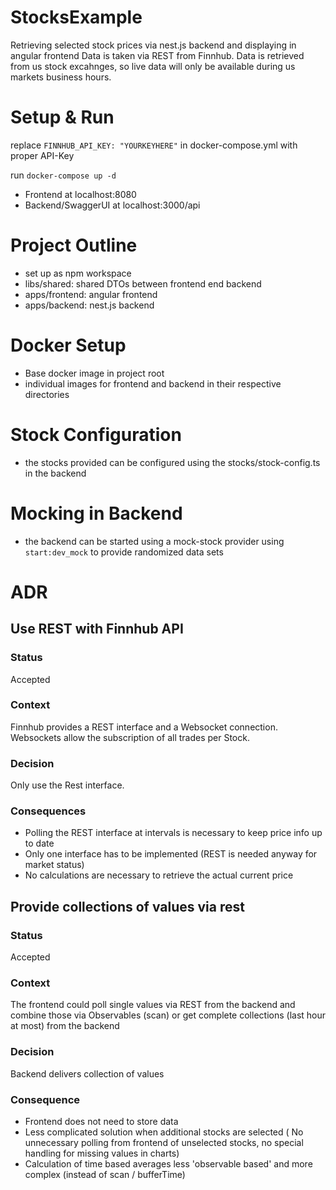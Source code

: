# StocksExample

Retrieving selected stock prices via nest.js backend and displaying in angular frontend
Data is taken via REST from Finnhub. 
Data is retrieved from us stock excahnges, so live data will only 
be available during us markets business hours.

# Setup & Run
replace `FINNHUB_API_KEY: "YOURKEYHERE"` in docker-compose.yml with proper API-Key

run `docker-compose up -d`

- Frontend at localhost:8080
- Backend/SwaggerUI at localhost:3000/api

# Project Outline
- set up as npm workspace
- libs/shared: shared DTOs between frontend end backend
- apps/frontend: angular frontend
- apps/backend: nest.js backend

# Docker Setup
- Base docker image in project root
- individual images for frontend and backend in their respective directories

# Stock Configuration
- the stocks provided can be configured using the stocks/stock-config.ts in the backend

# Mocking in Backend
- the backend can be started using a mock-stock provider using `start:dev_mock` to provide randomized data sets


# ADR

## Use REST with Finnhub API

### Status
Accepted

### Context
Finnhub provides a REST interface and a Websocket connection. 
Websockets allow the subscription of all trades per Stock.

### Decision
Only use the Rest interface.

### Consequences
- Polling the REST interface at intervals is necessary to keep price info up to date
- Only one interface has to be implemented (REST is needed anyway for market status)
- No calculations are necessary to retrieve the actual current price

## Provide collections of values via rest

### Status
Accepted

### Context
The frontend could poll single values via REST from the backend and combine those 
via Observables (scan) or get complete collections (last hour at most) from the backend

### Decision
Backend delivers collection of values

### Consequence
- Frontend does not need to store data 
- Less complicated solution when additional stocks are selected
( No unnecessary polling from frontend of unselected stocks, no special handling for missing values in charts)
- Calculation of time based averages less 'observable based' and more complex (instead of scan / bufferTime) 
